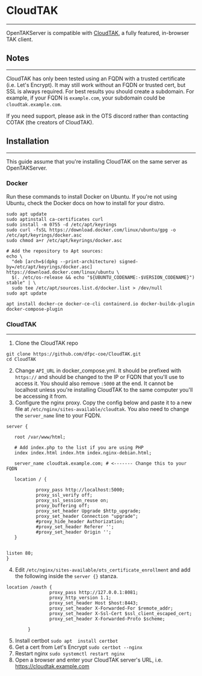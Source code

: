 # CloudTAK

***

OpenTAKServer is compatible with [CloudTAK](https://github.com/dfpc-coe/CloudTAK), a fully featured, in-browser TAK client.

## Notes

***

CloudTAK has only been tested using an FQDN with a trusted certificate (i.e. Let's Encrypt). It may still work without an FQDN or trusted cert, but SSL is always required.
For best results you should create a subdomain. For example, if your FQDN is `example.com`, your subdomain could be `cloudtak.example.com`.

If you need support, please ask in the OTS discord rather than contacting COTAK (the creators of CloudTAK).

## Installation

***

This guide assume that you're installing CloudTAK on the same server as OpenTAKServer.

### Docker

Run these commands to install Docker on Ubuntu. If you're not using Ubuntu, check the Docker docs on how to install for your distro.

```shell
sudo apt update
sudo aptinstall ca-certificates curl
sudo install -m 0755 -d /etc/apt/keyrings
sudo curl -fsSL https://download.docker.com/linux/ubuntu/gpg -o /etc/apt/keyrings/docker.asc
sudo chmod a+r /etc/apt/keyrings/docker.asc

# Add the repository to Apt sources:
echo \
  "deb [arch=$(dpkg --print-architecture) signed-by=/etc/apt/keyrings/docker.asc] https://download.docker.com/linux/ubuntu \
  $(. /etc/os-release && echo "${UBUNTU_CODENAME:-$VERSION_CODENAME}") stable" | \
  sudo tee /etc/apt/sources.list.d/docker.list > /dev/null
sudo apt update

apt install docker-ce docker-ce-cli containerd.io docker-buildx-plugin docker-compose-plugin
```

### CloudTAK

***

1. Clone the CloudTAK repo

```
git clone https://github.com/dfpc-coe/CloudTAK.git
cd CloudTAK
```

2. Change `API_URL` in docker_compose.yml. It should be prefixed with `https://` and should be changed to the IP or FQDN that you'll use to access it. You should also remove `:5000` at the end. It cannot be localhost unless you're installing CloudTAK to the same computer you'll be accessing it from.
3. Configure the nginx proxy. Copy the config below and paste it to a new file at `/etc/nginx/sites-available/cloudtak`. You also need to change the `server_name` line to your FQDN.
```
server {

   root /var/www/html;

   # Add index.php to the list if you are using PHP
   index index.html index.htm index.nginx-debian.html;

   server_name cloudtak.example.com; # <------- Change this to your FQDN

   location / {

           proxy_pass http://localhost:5000; 
           proxy_ssl_verify off;
           proxy_ssl_session_reuse on;
           proxy_buffering off;
           proxy_set_header Upgrade $http_upgrade;
           proxy_set_header Connection "upgrade";
           #proxy_hide_header Authorization;
           #proxy_set_header Referer '';
           #proxy_set_header Origin '';
   }


listen 80;
}
```

4. Edit `/etc/nginx/sites-available/ots_certificate_enrollment` and add the following inside the `server {}` stanza.

```
location /oauth {
                proxy_pass http://127.0.0.1:8081;
                proxy_http_version 1.1;
                proxy_set_header Host $host:8443;
                proxy_set_header X-Forwarded-For $remote_addr;
                proxy_set_header X-Ssl-Cert $ssl_client_escaped_cert;
                proxy_set_header X-Forwarded-Proto $scheme;

        }
```
5. Install certbot `sudo apt  install certbot`
6. Get a cert from Let's Encrypt `sudo certbot --nginx`
7. Restart nginx `sudo systemctl restart nginx`
8. Open a browser and enter your CloudTAK server's URL, i.e. https://cloudtak.example.com